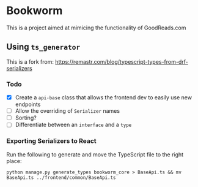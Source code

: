 # Bookworm

This is a project aimed at mimicing the functionality of GoodReads.com

## Using `ts_generator`

This is a fork from: https://remastr.com/blog/typescript-types-from-drf-serializers

### Todo

- [x] Create a `api-base` class that allows the frontend dev to easily use new endpoints
- [ ] Allow the overriding of `Serializer` names
- [ ] Sorting?
- [ ] Differentiate between an `interface` and a `type`

### Exporting Serializers to React

Run the following to generate and move the TypeScript file to the right place:

```shell
python manage.py generate_types bookworm_core > BaseApi.ts && mv BaseApi.ts ../frontend/common/BaseApi.ts
```